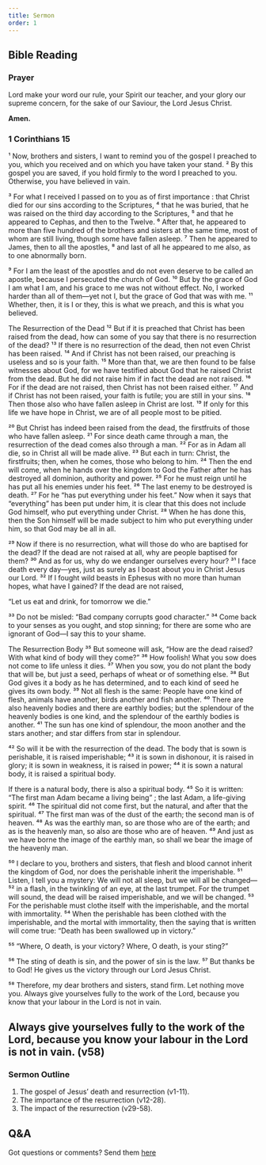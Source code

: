```yaml
---
title: Sermon 
order: 1
---
```


## Bible Reading

### Prayer
Lord make your word our rule, your Spirit our teacher, and your glory our supreme concern, for the sake of our Saviour, the Lord Jesus Christ.

**Amen.**


### 1 Corinthians 15

¹ Now, brothers and sisters, I want to remind you of the gospel I preached to you, which you received and on which you have taken your stand. ² By this gospel you are saved, if you hold firmly to the word I preached to you. Otherwise, you have believed in vain.

³ For what I received I passed on to you as of first importance : that Christ died for our sins according to the Scriptures, ⁴ that he was buried, that he was raised on the third day according to the Scriptures, ⁵ and that he appeared to Cephas, and then to the Twelve. ⁶ After that, he appeared to more than five hundred of the brothers and sisters at the same time, most of whom are still living, though some have fallen asleep. ⁷ Then he appeared to James, then to all the apostles, ⁸ and last of all he appeared to me also, as to one abnormally born.

⁹ For I am the least of the apostles and do not even deserve to be called an apostle, because I persecuted the church of God. ¹⁰ But by the grace of God I am what I am, and his grace to me was not without effect. No, I worked harder than all of them—yet not I, but the grace of God that was with me. ¹¹ Whether, then, it is I or they, this is what we preach, and this is what you believed.

The Resurrection of the Dead
¹² But if it is preached that Christ has been raised from the dead, how can some of you say that there is no resurrection of the dead? ¹³ If there is no resurrection of the dead, then not even Christ has been raised. ¹⁴ And if Christ has not been raised, our preaching is useless and so is your faith. ¹⁵ More than that, we are then found to be false witnesses about God, for we have testified about God that he raised Christ from the dead. But he did not raise him if in fact the dead are not raised. ¹⁶ For if the dead are not raised, then Christ has not been raised either. ¹⁷ And if Christ has not been raised, your faith is futile; you are still in your sins. ¹⁸ Then those also who have fallen asleep in Christ are lost. ¹⁹ If only for this life we have hope in Christ, we are of all people most to be pitied.

²⁰ But Christ has indeed been raised from the dead, the firstfruits of those who have fallen asleep. ²¹ For since death came through a man, the resurrection of the dead comes also through a man. ²² For as in Adam all die, so in Christ all will be made alive. ²³ But each in turn: Christ, the firstfruits; then, when he comes, those who belong to him. ²⁴ Then the end will come, when he hands over the kingdom to God the Father after he has destroyed all dominion, authority and power. ²⁵ For he must reign until he has put all his enemies under his feet. ²⁶ The last enemy to be destroyed is death. ²⁷ For he “has put everything under his feet.” Now when it says that “everything” has been put under him, it is clear that this does not include God himself, who put everything under Christ. ²⁸ When he has done this, then the Son himself will be made subject to him who put everything under him, so that God may be all in all.

²⁹ Now if there is no resurrection, what will those do who are baptised for the dead? If the dead are not raised at all, why are people baptised for them? ³⁰ And as for us, why do we endanger ourselves every hour? ³¹ I face death every day—yes, just as surely as I boast about you in Christ Jesus our Lord. ³² If I fought wild beasts in Ephesus with no more than human hopes, what have I gained? If the dead are not raised,

“Let us eat and drink,
for tomorrow we die.” 

³³ Do not be misled: “Bad company corrupts good character.” ³⁴ Come back to your senses as you ought, and stop sinning; for there are some who are ignorant of God—I say this to your shame.

The Resurrection Body
³⁵ But someone will ask, “How are the dead raised? With what kind of body will they come?” ³⁶ How foolish! What you sow does not come to life unless it dies. ³⁷ When you sow, you do not plant the body that will be, but just a seed, perhaps of wheat or of something else. ³⁸ But God gives it a body as he has determined, and to each kind of seed he gives its own body. ³⁹ Not all flesh is the same: People have one kind of flesh, animals have another, birds another and fish another. ⁴⁰ There are also heavenly bodies and there are earthly bodies; but the splendour of the heavenly bodies is one kind, and the splendour of the earthly bodies is another. ⁴¹ The sun has one kind of splendour, the moon another and the stars another; and star differs from star in splendour.

⁴² So will it be with the resurrection of the dead. The body that is sown is perishable, it is raised imperishable; ⁴³ it is sown in dishonour, it is raised in glory; it is sown in weakness, it is raised in power; ⁴⁴ it is sown a natural body, it is raised a spiritual body.

If there is a natural body, there is also a spiritual body. ⁴⁵ So it is written: “The first man Adam became a living being” ; the last Adam, a life-giving spirit. ⁴⁶ The spiritual did not come first, but the natural, and after that the spiritual. ⁴⁷ The first man was of the dust of the earth; the second man is of heaven. ⁴⁸ As was the earthly man, so are those who are of the earth; and as is the heavenly man, so also are those who are of heaven. ⁴⁹ And just as we have borne the image of the earthly man, so shall we bear the image of the heavenly man.

⁵⁰ I declare to you, brothers and sisters, that flesh and blood cannot inherit the kingdom of God, nor does the perishable inherit the imperishable. ⁵¹ Listen, I tell you a mystery: We will not all sleep, but we will all be changed— ⁵² in a flash, in the twinkling of an eye, at the last trumpet. For the trumpet will sound, the dead will be raised imperishable, and we will be changed. ⁵³ For the perishable must clothe itself with the imperishable, and the mortal with immortality. ⁵⁴ When the perishable has been clothed with the imperishable, and the mortal with immortality, then the saying that is written will come true: “Death has been swallowed up in victory.” 

⁵⁵ “Where, O death, is your victory?
Where, O death, is your sting?” 

⁵⁶ The sting of death is sin, and the power of sin is the law. ⁵⁷ But thanks be to God! He gives us the victory through our Lord Jesus Christ.

⁵⁸ Therefore, my dear brothers and sisters, stand firm. Let nothing move you. Always give yourselves fully to the work of the Lord, because you know that your labour in the Lord is not in vain.




## Always give yourselves fully to the work of the Lord, because you know your labour in the Lord is not in vain. (v58)
### Sermon Outline

1. The gospel of Jesus’ death and resurrection (v1-11). 
2. The importance of the resurrection (v12-28). 
3. The impact of the resurrection (v29-58). 


## Q&A
Got questions or comments? Send them [here](https://tinyurl.com/SGHACQuestionsAnswers)
